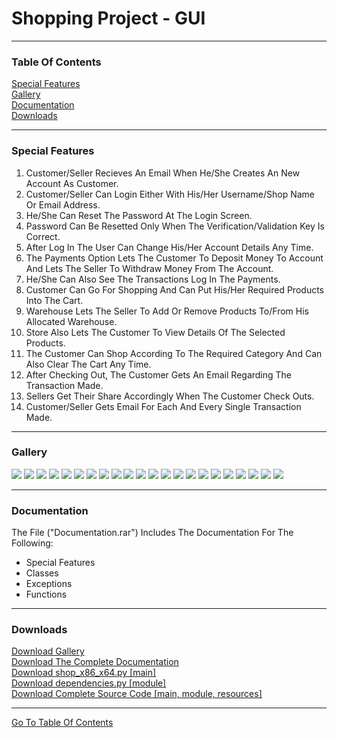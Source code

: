 <h1 id="top">Shopping Project - GUI</h1><hr>
<h3>Table Of Contents</h3>
<a href="#sf">Special Features</a><br>
<a href="#glry">Gallery</a><br>
<a href="#docs">Documentation</a><br>
<a href="#downloads">Downloads</a><br><hr>
<h3 id="sf">Special Features</h3>
<ol>
    <li>Customer/Seller Recieves An Email When He/She Creates An New Account As Customer.</li>
    <li>Customer/Seller Can Login Either With His/Her Username/Shop Name Or Email Address.</li>
    <li>He/She Can Reset The Password At The Login Screen.</li>
    <li>Password Can Be Resetted Only When The Verification/Validation Key Is Correct.</li>
    <li>After Log In The User Can Change His/Her Account Details Any Time.</li>
    <li>The Payments Option Lets The Customer To Deposit Money To Account And Lets The Seller To Withdraw Money From The Account.</li>
    <li>He/She Can Also See The Transactions Log In The Payments.</li>
    <li>Customer Can Go For Shopping And Can Put His/Her Required Products Into The Cart.</li>
    <li>Warehouse Lets The Seller To Add Or Remove Products To/From His Allocated Warehouse.</li>
    <li>Store Also Lets The Customer To View Details Of The Selected Products.</li>
    <li>The Customer Can Shop According To The Required Category And Can Also Clear The Cart Any Time.</li>
    <li>After Checking Out, The Customer Gets An Email Regarding The Transaction Made.</li>
    <li>Sellers Get Their Share Accordingly When The Customer Check Outs.</li>
    <li>Customer/Seller Gets Email For Each And Every Single Transaction Made.</li>
</ol><hr>
<h3 id="glry">Gallery</h3>
<img src="https://github.com/its-me-sv/Shop_x86_x64/blob/master/Snips/1.PNG">
<img src="https://github.com/its-me-sv/Shop_x86_x64/blob/master/Snips/2.PNG">
<img src="https://github.com/its-me-sv/Shop_x86_x64/blob/master/Snips/3.PNG">
<img src="https://github.com/its-me-sv/Shop_x86_x64/blob/master/Snips/4.PNG">
<img src="https://github.com/its-me-sv/Shop_x86_x64/blob/master/Snips/5.PNG">
<img src="https://github.com/its-me-sv/Shop_x86_x64/blob/master/Snips/6.PNG">
<img src="https://github.com/its-me-sv/Shop_x86_x64/blob/master/Snips/7.PNG">
<img src="https://github.com/its-me-sv/Shop_x86_x64/blob/master/Snips/8.PNG">
<img src="https://github.com/its-me-sv/Shop_x86_x64/blob/master/Snips/9.PNG">
<img src="https://github.com/its-me-sv/Shop_x86_x64/blob/master/Snips/10.PNG">
<img src="https://github.com/its-me-sv/Shop_x86_x64/blob/master/Snips/11.PNG">
<img src="https://github.com/its-me-sv/Shop_x86_x64/blob/master/Snips/12.PNG">
<img src="https://github.com/its-me-sv/Shop_x86_x64/blob/master/Snips/13.PNG">
<img src="https://github.com/its-me-sv/Shop_x86_x64/blob/master/Snips/14.PNG">
<img src="https://github.com/its-me-sv/Shop_x86_x64/blob/master/Snips/15.PNG">
<img src="https://github.com/its-me-sv/Shop_x86_x64/blob/master/Snips/16.PNG">
<img src="https://github.com/its-me-sv/Shop_x86_x64/blob/master/Snips/17.PNG">
<img src="https://github.com/its-me-sv/Shop_x86_x64/blob/master/Snips/18.PNG">
<img src="https://github.com/its-me-sv/Shop_x86_x64/blob/master/Snips/19.PNG">
<img src="https://github.com/its-me-sv/Shop_x86_x64/blob/master/Snips/20.PNG">
<img src="https://github.com/its-me-sv/Shop_x86_x64/blob/master/Snips/21.PNG">
<img src="https://github.com/its-me-sv/Shop_x86_x64/blob/master/Snips/22.PNG">
<hr>
<h3 id="docs">Documentation</h3>
The File ("Documentation.rar") Includes The Documentation For The Following:<br>
<ul>
    <li>Special Features</li>
    <li>Classes</li>
    <li>Exceptions</li>
    <li>Functions</li>
</ul><hr>
<h3 id="downloads">Downloads</h3>
<a href="Snips.rar">Download Gallery</a><br>
<a href="Documentation.rar">Download The Complete Documentation</a><br>
<a href="shop_x86_x64.py">Download shop_x86_x64.py [main]</a><br>
<a href="dependencies.py">Download dependencies.py [module]</a><br>
<a href="shopping_project.rar">Download Complete Source Code [main, module, resources]</a><br>
<hr>
<a href="#top">Go To Table Of Contents</a>
